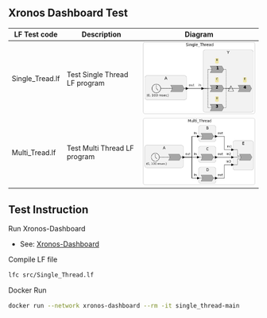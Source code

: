 ## Xronos Dashboard Test

| LF Test code | Description | Diagram |
|----|----|----|
| Single_Tread.lf     | Test Single Thread LF program | ![Single_Thread][def]         |
| Multi_Tread.lf     | Test Multi Thread LF program | ![Multi_Thread](https://github.com/densoGSR/lf_test/blob/main/Dashboard/doc/pic/Multi_Thread.png)        |

## Test Instruction

Run Xronos-Dashboard
- See: [Xronos-Dashboard](https://github.com/xronos-inc/xronos-dashboard/tree/main)

Compile LF file
```sh
lfc src/Single_Thread.lf
```

Docker Run 
```sh
docker run --network xronos-dashboard --rm -it single_thread-main
```


[def]: https://github.com/densoGSR/lf_test/blob/main/Dashboard/doc/pic/Single_Thread.png